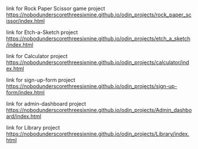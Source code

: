 link for Rock Paper Scissor game project
https://nobodunderscorethreesixnine.github.io/odin_projects/rock_paper_scissor/index.html

link for Etch-a-Sketch project
https://nobodunderscorethreesixnine.github.io/odin_projects/etch_a_sketch/index.html

link for Calculator project
https://nobodunderscorethreesixnine.github.io/odin_projects/calculator/index.html

link for sign-up-form project
https://nobodunderscorethreesixnine.github.io/odin_projects/sign-up-form/index.html

link for admin-dashboard project
https://nobodunderscorethreesixnine.github.io/odin_projects/Admin_dashboard/index.html

link for Library project
https://nobodunderscorethreesixnine.github.io/odin_projects/Library/index.html

